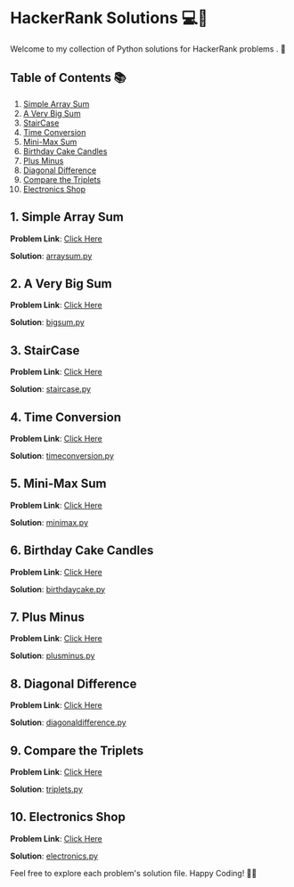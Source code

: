 # HackerRank Solutions 💻🚀

Welcome to my collection of Python solutions for HackerRank problems . 🌟

## Table of Contents 📚

1. [Simple Array Sum](#1-simple-array-sum)
2. [A Very Big Sum](#2-a-very-big-sum)
3. [StairCase](#3-staircase)
4. [Time Conversion](#4-time-conversion)
5. [Mini-Max Sum](#5-mini-max-sum)
6. [Birthday Cake Candles](#6-birthday-cake-candles)
7. [Plus Minus](#7-plus-minus)
8. [Diagonal Difference](#8-diagonal-difference)
9. [Compare the Triplets](#9-compare-the-triplets)
10. [Electronics Shop](#10-electronics-shop)

## 1. Simple Array Sum

**Problem Link**: [Click Here](https://www.hackerrank.com/challenges/simple-array-sum/problem?isFullScreen=true)

**Solution**: [arraysum.py](arraysum.py)

## 2. A Very Big Sum

**Problem Link**: [Click Here](https://www.hackerrank.com/challenges/a-very-big-sum/problem?isFullScreen=true)

**Solution**: [bigsum.py](bigsum.py)

## 3. StairCase

**Problem Link**: [Click Here](https://www.hackerrank.com/challenges/staircase/problem?isFullScreen=true)

**Solution**: [staircase.py](staircase.py)

## 4. Time Conversion

**Problem Link**: [Click Here](https://www.hackerrank.com/challenges/time-conversion/problem?isFullScreen=true)

**Solution**: [timeconversion.py](timeconversion.py)

## 5. Mini-Max Sum

**Problem Link**: [Click Here](https://www.hackerrank.com/challenges/mini-max-sum/problem?isFullScreen=true)

**Solution**: [minimax.py](minimax.py)

## 6. Birthday Cake Candles

**Problem Link**: [Click Here](https://www.hackerrank.com/challenges/birthday-cake-candles/problem?isFullScreen=true)

**Solution**: [birthdaycake.py](birthdaycake.py)

## 7. Plus Minus

**Problem Link**: [Click Here](https://www.hackerrank.com/challenges/plus-minus/problem?isFullScreen=true)

**Solution**: [plusminus.py](plusminus.py)

## 8. Diagonal Difference

**Problem Link**: [Click Here](https://www.hackerrank.com/challenges/diagonal-difference/problem?isFullScreen=true)

**Solution**: [diagonaldifference.py](diagonaldifference.py)

## 9. Compare the Triplets

**Problem Link**: [Click Here](https://www.hackerrank.com/challenges/compare-the-triplets/problem?isFullScreen=true)

**Solution**: [triplets.py](triplets.py)

## 10. Electronics Shop

**Problem Link**: [Click Here](https://www.hackerrank.com/challenges/electronics-shop/problem?isFullScreen=true)

**Solution**: [electronics.py](electronics.py)

Feel free to explore each problem's solution file. Happy Coding! 🚀✨
